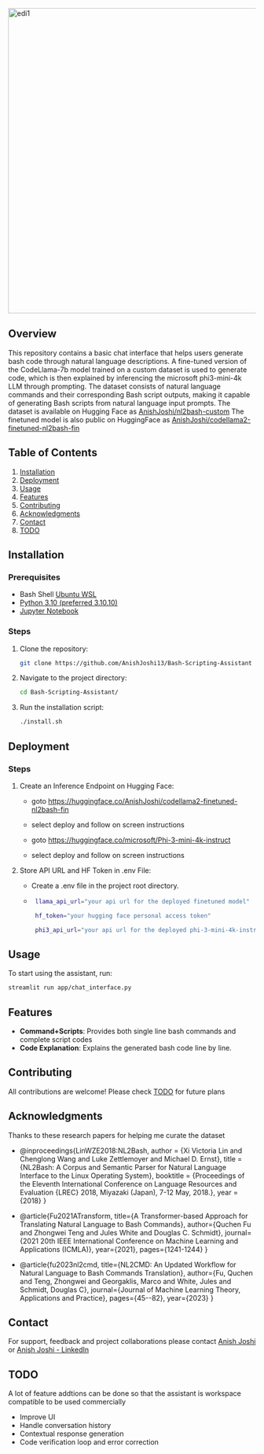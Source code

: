 <img width="621" alt="edi1" src="https://github.com/AnishJoshi13/Bash-Scripting-Assistant/assets/97216551/1f6d71ee-8bb0-473a-acf4-fe276039d290">


## Overview

This repository contains a basic chat interface that helps users generate bash code through natural language descriptions. A fine-tuned version of the CodeLlama-7b model trained on a custom dataset is used to generate code, which is then explained by inferencing the microsoft phi3-mini-4k LLM through prompting. The dataset consists of natural language commands and their corresponding Bash script outputs, making it capable of generating Bash scripts from natural language input prompts. The dataset is available on Hugging Face as [AnishJoshi/nl2bash-custom](https://huggingface.co/datasets/AnishJoshi/nl2bash-custom)
The finetuned model is also public on HuggingFace as [AnishJoshi/codellama2-finetuned-nl2bash-fin](https://huggingface.co/AnishJoshi/codellama2-finetuned-nl2bash-fin)


## Table of Contents
1. [Installation](#installation)
2. [Deployment](#deployment)
3. [Usage](#usage)
4. [Features](#features)
5. [Contributing](#contributing)
6. [Acknowledgments](#acknowledgments)
7. [Contact](#contact)
8. [TODO](#todo)

## Installation
### Prerequisites
- Bash Shell [Ubuntu WSL](https://ubuntu.com/desktop/wsl)
- [Python 3.10 (preferred 3.10.10)](https://www.python.org/downloads/release/python-31010/)
- [Jupyter Notebook](https://jupyter.org/install)

### Steps
1. Clone the repository:
   ```bash
   git clone https://github.com/AnishJoshi13/Bash-Scripting-Assistant
   ```
2. Navigate to the project directory:
   ```bash
   cd Bash-Scripting-Assistant/
   ```
3. Run the installation script:
   ```bash
   ./install.sh
   ```

## Deployment

### Steps
1. Create an Inference Endpoint on Hugging Face:
   - goto https://huggingface.co/AnishJoshi/codellama2-finetuned-nl2bash-fin
     
   - select deploy and follow on screen instructions
     
   - goto https://huggingface.co/microsoft/Phi-3-mini-4k-instruct
     
   - select deploy and follow on screen instructions
     
2. Store API URL and HF Token in .env File:
   - Create a .env file in the project root directory.
     
   - ```bash
      llama_api_url="your api url for the deployed finetuned model"
     
      hf_token="your hugging face personal access token"
     
      phi3_api_url="your api url for the deployed phi-3-mini-4k-instruct model"
     ```

## Usage
To start using the assistant, run:
```bash
streamlit run app/chat_interface.py
```


## Features
- **Command+Scripts**: Provides both single line bash commands and complete script codes
- **Code Explanation**: Explains the generated bash code line by line.


## Contributing
All contributions are welcome! Please check [TODO](#todo) for future plans

## Acknowledgments
Thanks to these research papers for helping me curate the dataset

- @inproceedings{LinWZE2018:NL2Bash, author = {Xi Victoria Lin and Chenglong Wang and Luke Zettlemoyer and Michael D. Ernst}, title = {NL2Bash: A Corpus and Semantic Parser for Natural Language Interface to the Linux Operating System}, booktitle = {Proceedings of the Eleventh International Conference on Language Resources and Evaluation {LREC} 2018, Miyazaki (Japan), 7-12 May, 2018.}, year = {2018} }

- @article{Fu2021ATransform, title={A Transformer-based Approach for Translating Natural Language to Bash Commands}, author={Quchen Fu and Zhongwei Teng and Jules White and Douglas C. Schmidt}, journal={2021 20th IEEE International Conference on Machine Learning and Applications (ICMLA)}, year={2021}, pages={1241-1244} }

- @article{fu2023nl2cmd, title={NL2CMD: An Updated Workflow for Natural Language to Bash Commands Translation}, author={Fu, Quchen and Teng, Zhongwei and Georgaklis, Marco and White, Jules and Schmidt, Douglas C}, journal={Journal of Machine Learning Theory, Applications and Practice}, pages={45--82}, year={2023} }

## Contact
For support, feedback and project collaborations please contact [Anish Joshi](mailto:anish.yog10@gmail.com) or [Anish Joshi - LinkedIn](https://www.linkedin.com/in/anish-joshi-58a265229/)

## TODO

A lot of feature addtions can be done so that the assistant is workspace compatible to be used commercially

- Improve UI
- Handle conversation history
- Contextual response generation
- Code verification loop and error correction

